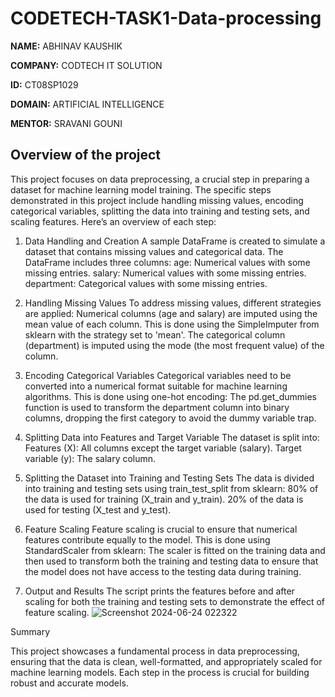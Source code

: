 # CODETECH-TASK1-Data-processing
**NAME:** ABHINAV KAUSHIK

**COMPANY:** CODTECH IT SOLUTION

**ID:** CT08SP1029

**DOMAIN:** ARTIFICIAL INTELLIGENCE

**MENTOR:** SRAVANI GOUNI

## Overview of the project

This project focuses on data preprocessing, a crucial step in preparing a dataset for machine learning model training. The specific steps demonstrated in this project include handling missing values, encoding categorical variables, splitting the data into training and testing sets, and scaling features. Here’s an overview of each step:

1. Data Handling and Creation
A sample DataFrame is created to simulate a dataset that contains missing values and categorical data. The DataFrame includes three columns:
age: Numerical values with some missing entries.
salary: Numerical values with some missing entries.
department: Categorical values with some missing entries.

3. Handling Missing Values
To address missing values, different strategies are applied:
Numerical columns (age and salary) are imputed using the mean value of each column. This is done using the SimpleImputer from sklearn with the strategy set to 'mean'.
The categorical column (department) is imputed using the mode (the most frequent value) of the column.

3. Encoding Categorical Variables
Categorical variables need to be converted into a numerical format suitable for machine learning algorithms. This is done using one-hot encoding:
The pd.get_dummies function is used to transform the department column into binary columns, dropping the first category to avoid the dummy variable trap.

4. Splitting Data into Features and Target Variable
The dataset is split into:
Features (X): All columns except the target variable (salary).
Target variable (y): The salary column.

5. Splitting the Dataset into Training and Testing Sets
The data is divided into training and testing sets using train_test_split from sklearn:
80% of the data is used for training (X_train and y_train).
20% of the data is used for testing (X_test and y_test).

6. Feature Scaling
Feature scaling is crucial to ensure that numerical features contribute equally to the model. This is done using StandardScaler from sklearn:
The scaler is fitted on the training data and then used to transform both the training and testing data to ensure that the model does not have access to the testing data during training.
7. Output and Results
The script prints the features before and after scaling for both the training and testing sets to demonstrate the effect of feature scaling.
![Screenshot 2024-06-24 022322](https://github.com/AbhinavWIIRX/CODETECH-TASK1-Data-processing/assets/173410572/1c23d7f7-b73d-456e-9e3a-527b57dbd0db)


Summary

This project showcases a fundamental process in data preprocessing, ensuring that the data is clean, well-formatted, and appropriately scaled for machine learning models. Each step in the process is crucial for building robust and accurate models.
